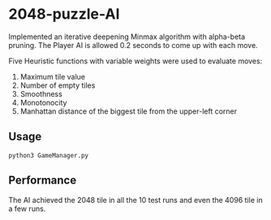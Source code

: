 # 2048-puzzle-AI

Implemented an iterative deepening Minmax algorithm with alpha-beta pruning. The Player AI is allowed 0.2 seconds to come up with each move.

Five Heuristic functions with variable weights were used to evaluate moves:

1. Maximum tile value
2. Number of empty tiles
3. Smoothness
4. Monotonocity
5. Manhattan distance of the biggest tile from the upper-left corner


## Usage

```
python3 GameManager.py
```

## Performance
The AI achieved the 2048 tile in all the 10 test runs and even the 4096 tile in a few runs.
